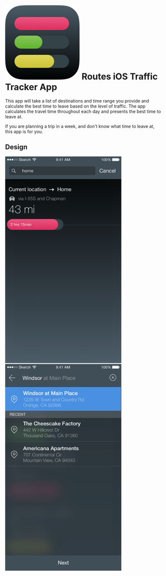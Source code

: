 ![icon](Design/icons/Icon-60@2x@2x.png)
Routes iOS Traffic Tracker App
===============================

This app will take a list of destinations and time range you provide and calculate the best time to leave based on the level of traffic. The app calculates the travel time throughout each day and presents the best time to leave at. 

If you are planning a trip in a week, and don't know what time to leave at, this app is for you.

Design
-----
<a href="url"><img src="Design/views/primary-search.png" height="667" width="375" ></a>
<a href="url"><img src="Design/views/add-route.png" height="667" width="375" ></a>
</a>
